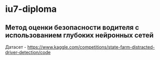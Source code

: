 # iu7-diploma

## Метод оценки безопасности водителя с использованием глубоких нейронных сетей

Датасет - https://www.kaggle.com/competitions/state-farm-distracted-driver-detection/code
